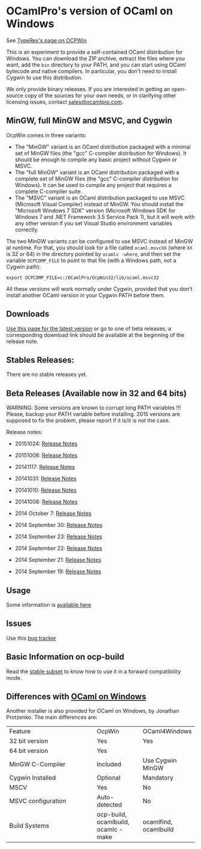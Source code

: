 OCamlPro's version of OCaml on Windows
======================================

See [TypeRex's page on OCPWin](http://www.typerex.org/ocpwin.html)

This is an experiment to provide a self-contained OCaml distribution
for Windows. You can download the ZIP archive, extract the files where
you want, add the `bin` directory to your PATH, and you can start
using OCaml bytecode and native compilers. In particular, you don't need
to install Cygwin to use this distribution.

We only provide binary releases. If you are interested in getting an
open-source copy of the sources for your own needs, or in clarifying
other licensing issues, contact
[sales@ocamlpro.com](mailto:sales@ocamlpro.com).

## MinGW, full MinGW and MSVC, and Cygwin

OcpWin comes in three variants:

* The "MinGW" variant is an OCaml distribution packaged with a minimal set of
  MinGW files (the "gcc" C-compiler distribution for Windows). It should be 
  enough to compile any basic project without Cygwin or MSVC.
* The "full MinGW" variant is an OCaml distribution packaged with a
  complete set of MinGW files (the "gcc" C-compiler distribution for
  Windows). It can be used to compile any project that requires a complete
  C-compiler suite.
* The "MSVC" variant is an OCaml distribution packaged to use MSVC
  (Microsoft Visual Compiler) instead of MinGW. You should install the
  "Microsoft Windows 7 SDK" version (Microsoft Windows SDK for Windows
  7 and .NET Framework 3.5 Service Pack 1), but it will work with any
  other version if you set Visual Studio environment variables
  correctly.

The two MinGW variants can be configured to use MSVC instead of MinGW
at runtime. For that, you should look for a file called `ocaml.msvcXX`
(where `XX` is 32 or 64) in the directory pointed by `ocamlc -where`,
and then set the variable `OCPCOMP_FILE` to point to that file (with a
Windows path, not a Cygwin path):

```
export OCPCOMP_FILE=c:/OCamlPro/OcpWin32/lib/ocaml.msvc32
```

All these versions will work normally under Cygwin, provided that you
don't install another OCaml version in your Cygwin PATH before them.

## Downloads

[Use this page for the latest version](https://github.com/OCamlPro/ocpwin-distrib/blob/master/Download.md) or go to one of beta releases,
a corresponding download link should be available at the beginning of
the release note.

## Stables Releases:

There are no stable releases yet.

## Beta Releases (Available now in 32 and 64 bits)

WARNING: Some versions are known to corrupt long PATH variables !!!
Please, backup your PATH variable before installing. 2015 versions are
supposed to fix the problem, please report if it is/it is not the case.

Release notes:

* 20151024: [Release Notes](https://github.com/OCamlPro/ocpwin-distrib/blob/master/ReleaseNotes/ocpwin-20151024-release-notes.md)

* 20151008: [Release Notes](https://github.com/OCamlPro/ocpwin-distrib/blob/master/ReleaseNotes/ocpwin-20151008-release-notes.md)

* 20141117: [Release Notes](https://github.com/OCamlPro/ocpwin-distrib/blob/master/ReleaseNotes/ocpwin-20141117-release-notes.md)

* 20141031: [Release Notes](https://github.com/OCamlPro/ocpwin-distrib/blob/master/ReleaseNotes/ocpwin-20141031-release-notes.md)

* 20141010: [Release Notes](https://github.com/OCamlPro/ocpwin-distrib/blob/master/ReleaseNotes/ocpwin-20141010-release-notes.md)

* 20141008: [Release Notes](https://github.com/OCamlPro/ocpwin-distrib/blob/master/ReleaseNotes/ocpwin-20141008-release-notes.md)

* 2014 October 7: [Release Notes](https://github.com/OCamlPro/ocpwin-distrib/blob/master/ReleaseNotes/ocpwin-20141007-release-notes.md)

* 2014 September 30: [Release Notes](https://github.com/OCamlPro/ocpwin-distrib/blob/master/ReleaseNotes/ocpwin-20140930-release-notes.md)

* 2014 September 23: [Release Notes](https://github.com/OCamlPro/ocpwin-distrib/blob/master/ReleaseNotes/ocpwin-20140923-release-notes.md)

* 2014 September 22: [Release Notes](https://github.com/OCamlPro/ocpwin-distrib/blob/master/ReleaseNotes/ocpwin-20140922-release-notes.md)

* 2014 September 21: [Release Notes](https://github.com/OCamlPro/ocpwin-distrib/blob/master/ReleaseNotes/ocpwin-20140921-release-notes.md)

* 2014 September 19: [Release Notes](https://github.com/OCamlPro/ocpwin-distrib/blob/master/ReleaseNotes/ocpwin-20140919-release-notes.md)

## Usage

Some information is [available here](https://github.com/OCamlPro/ocpwin-distrib/blob/master/Usage/Readme.md)

## Issues

Use this [bug tracker](https://github.com/OCamlPro/ocpwin-distrib/issues)


## Basic Information on ocp-build

Read the [stable subset](https://github.com/OCamlPro/ocpwin-distrib/blob/master/ocp-build/minimal.md)
to know how to use it in a forward compatibility mode.

## Differences with [OCaml on Windows](http://protz.github.io/ocaml-installer/)

Another installer is also provided for OCaml on Windows, by Jonathan
Protzenko. The main differences are:

<table width="100%">
<tr><td width="50%">Feature</td><td width="25%">OcpWin</td><td width="25%">OCaml4Windows</td></tr>
<tr><td>32 bit version</td><td>Yes</td><td>Yes</td></tr>
<tr><td>64 bit version</td><td>Yes</td><td></td></tr>
<tr><td>MinGW C-Compiler</td><td>Included</td><td>Use Cygwin MinGW</td></tr>
<tr><td>Cygwin Installed</td><td>Optional</td><td>Mandatory</td></tr>
<tr><td>MSCV</td><td>Yes</td><td>No</td></tr>
<tr><td>MSVC configuration</td><td>Auto-detected</td><td>No</td></tr>
<tr><td>Build Systems</td><td>ocp-build, ocamlbuild, ocamlc -make</td><td>ocamlfind, ocamlbuild</td></tr>
</table>
